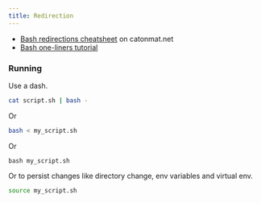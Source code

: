 ```yaml
---
title: Redirection
---
```


- [Bash redirections cheatsheet](https://catonmat.net/ftp/bash-redirections-cheat-sheet.pdf) on catonmat.net
- [Bash one-liners tutorial](https://catonmat.net/bash-one-liners-explained-part-three)


### Running

Use a dash.

```sh
cat script.sh | bash -
```

Or

```sh
bash < my_script.sh
```

Or

```
bash my_script.sh
```

Or to persist changes like directory change, env variables and virtual env.

```sh
source my_script.sh
```
